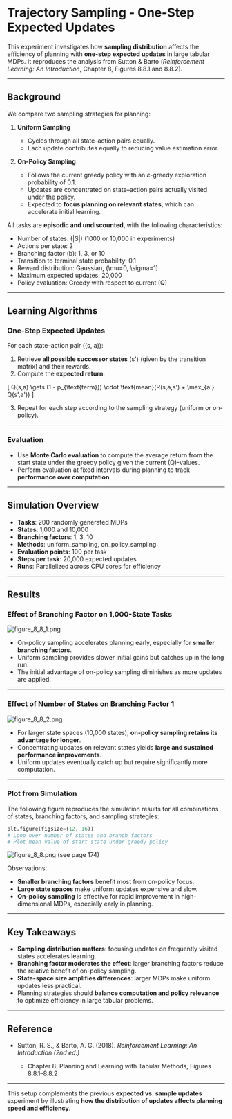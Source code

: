 # Trajectory Sampling - One-Step Expected Updates

This experiment investigates how **sampling distribution** affects the efficiency of planning with **one-step expected updates** in large tabular MDPs. It reproduces the analysis from Sutton & Barto (*Reinforcement Learning: An Introduction*, Chapter 8, Figures 8.8.1 and 8.8.2).

---

## Background

We compare two sampling strategies for planning:

1. **Uniform Sampling**

   * Cycles through all state–action pairs equally.
   * Each update contributes equally to reducing value estimation error.
2. **On-Policy Sampling**

   * Follows the current greedy policy with an $\varepsilon$-greedy exploration probability of 0.1.
   * Updates are concentrated on state–action pairs actually visited under the policy.
   * Expected to **focus planning on relevant states**, which can accelerate initial learning.

All tasks are **episodic and undiscounted**, with the following characteristics:

* Number of states: (|S|) (1000 or 10,000 in experiments)
* Actions per state: 2
* Branching factor (b): 1, 3, or 10
* Transition to terminal state probability: 0.1
* Reward distribution: Gaussian, (\mu=0, \sigma=1)
* Maximum expected updates: 20,000
* Policy evaluation: Greedy with respect to current (Q)

---

## Learning Algorithms

### One-Step Expected Updates

For each state–action pair ((s, a)):

1. Retrieve **all possible successor states** (s') (given by the transition matrix) and their rewards.
2. Compute the **expected return**:

[
Q(s,a) \gets (1 - p_{\text{term}}) \cdot \text{mean}(R(s,a,s') + \max_{a'} Q(s',a'))
]

3. Repeat for each step according to the sampling strategy (uniform or on-policy).

---

### Evaluation

* Use **Monte Carlo evaluation** to compute the average return from the start state under the greedy policy given the current (Q)-values.
* Perform evaluation at fixed intervals during planning to track **performance over computation**.

---

## Simulation Overview

* **Tasks**: 200 randomly generated MDPs
* **States**: 1,000 and 10,000
* **Branching factors**: 1, 3, 10
* **Methods**: uniform_sampling, on_policy_sampling
* **Evaluation points**: 100 per task
* **Steps per task**: 20,000 expected updates
* **Runs**: Parallelized across CPU cores for efficiency

---

## Results

### Effect of Branching Factor on 1,000-State Tasks

![figure\_8\_8\_1.png](book_images/Figure_8_8_1.png)

* On-policy sampling accelerates planning early, especially for **smaller branching factors**.
* Uniform sampling provides slower initial gains but catches up in the long run.
* The initial advantage of on-policy sampling diminishes as more updates are applied.

---

### Effect of Number of States on Branching Factor 1

![figure\_8\_8\_2.png](book_images/Figure_8_8_2.png)

* For larger state spaces (10,000 states), **on-policy sampling retains its advantage for longer**.
* Concentrating updates on relevant states yields **large and sustained performance improvements**.
* Uniform updates eventually catch up but require significantly more computation.

---

### Plot from Simulation

The following figure reproduces the simulation results for all combinations of states, branching factors, and sampling strategies:

```python
plt.figure(figsize=(12, 16))
# Loop over number of states and branch factors
# Plot mean value of start state under greedy policy
```

![figure\_8\_8.png](generated_images/figure_8_8.png) (see page 174)

Observations:

* **Smaller branching factors** benefit most from on-policy focus.
* **Large state spaces** make uniform updates expensive and slow.
* **On-policy sampling** is effective for rapid improvement in high-dimensional MDPs, especially early in planning.

---

## Key Takeaways

* **Sampling distribution matters**: focusing updates on frequently visited states accelerates learning.
* **Branching factor moderates the effect**: larger branching factors reduce the relative benefit of on-policy sampling.
* **State-space size amplifies differences**: larger MDPs make uniform updates less practical.
* Planning strategies should **balance computation and policy relevance** to optimize efficiency in large tabular problems.

---

## Reference

* Sutton, R. S., & Barto, A. G. (2018). *Reinforcement Learning: An Introduction (2nd ed.)*

  * Chapter 8: Planning and Learning with Tabular Methods, Figures 8.8.1–8.8.2

---

This setup complements the previous **expected vs. sample updates** experiment by illustrating **how the distribution of updates affects planning speed and efficiency**.
